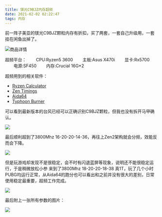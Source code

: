 ```yaml
---
title: 镁光C9BJZ内存超频
date: 2021-02-02 02:22:47
tags: 内存
---
```

前一阵子美亚的镁光C9BJZ颗粒内存有折扣，买了两套，一套自己升级用，一套挂在闲鱼出掉了。
<!--more-->
![商品详情](https://cdn.jsdelivr.net/gh/Johnny-Yh/ImageHosting//img/210202-1.png)

超频平台：
　　CPU:Ryzen5 3600
　　主板:Asus X470i
　　显卡:Rx5700
　　电源:SF450
　　内存:Crucial 16G*2

超频用到的相关软件：
- [Ryzen Calculator](https://www.techpowerup.com/download/ryzen-dram-calculator/)
- [Zen Timings](https://zentimings.protonrom.com/)
- [Aida64](https://www.aida64.com/downloads)
- [Typhoon Burner](http://www.softnology.biz/)

可以看到最新版本的台风已经可以正确识别C9BJZ颗粒，但我也没有拆开马甲确认。

![](https://cdn.jsdelivr.net/gh/Johnny-Yh/ImageHosting//img/210202-2.png)

最后顺利超到了3800Mhz 16-20-20-14-36，再往上Zen2架构就会分频，效能反而会下降。

![](https://cdn.jsdelivr.net/gh/Johnny-Yh/ImageHosting//img/210202-3.png)

但是玩游戏却发现不是很稳定，会不时有闪退蓝屏等现象，说明还不能很稳定运行，于是稍微放松小参
来到了3800Mhz 18-20-20-18-38 真1T，玩了几个小时PUBG均运行正常，从Aida64的跑分也可以看出和之前并没有很大的差别，日常使用稳定最重要，超频工作完成。

![](https://cdn.jsdelivr.net/gh/Johnny-Yh/ImageHosting//img/210202-4.png)

最后附上一张所有参数的图片：

![](https://cdn.jsdelivr.net/gh/Johnny-Yh/ImageHosting//img/210202-5.png)
